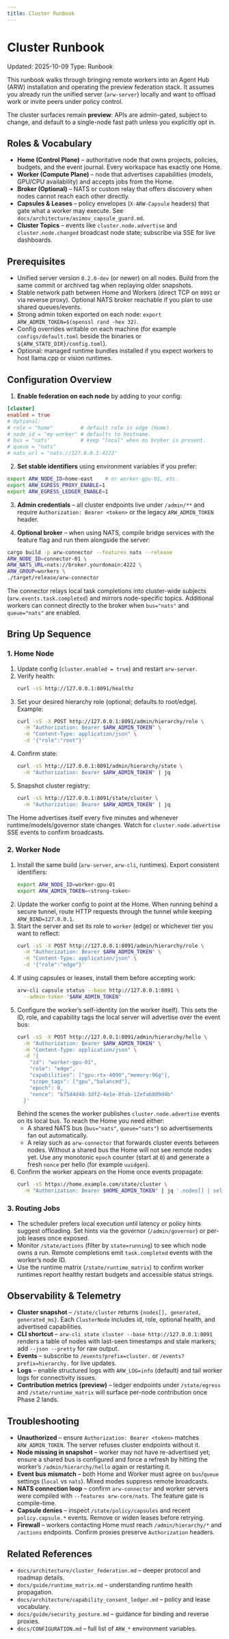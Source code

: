 ```yaml
---
title: Cluster Runbook
---
```


# Cluster Runbook

Updated: 2025-10-09
Type: Runbook

This runbook walks through bringing remote workers into an Agent Hub (ARW) installation and operating the preview federation stack. It assumes you already run the unified server (`arw-server`) locally and want to offload work or invite peers under policy control.

The cluster surfaces remain **preview**: APIs are admin-gated, subject to change, and default to a single-node fast path unless you explicitly opt in.

## Roles & Vocabulary
- **Home (Control Plane)** – authoritative node that owns projects, policies, budgets, and the event journal. Every workspace has exactly one Home.
- **Worker (Compute Plane)** – node that advertises capabilities (models, GPU/CPU availability) and accepts jobs from the Home.
- **Broker (Optional)** – NATS or custom relay that offers discovery when nodes cannot reach each other directly.
- **Capsules & Leases** – policy envelopes (`X-ARW-Capsule` headers) that gate what a worker may execute. See `docs/architecture/asimov_capsule_guard.md`.
- **Cluster Topics** – events like `cluster.node.advertise` and `cluster.node.changed` broadcast node state; subscribe via SSE for live dashboards.

## Prerequisites
- Unified server version `0.2.0-dev` (or newer) on all nodes. Build from the same commit or archived tag when replaying older snapshots.
- Stable network path between Home and Workers (direct TCP on `8091` or via reverse proxy). Optional NATS broker reachable if you plan to use shared queues/events.
- Strong admin token exported on each node: `export ARW_ADMIN_TOKEN=$(openssl rand -hex 32)`.
- Config overrides writable on each machine (for example `configs/default.toml` beside the binaries or `${ARW_STATE_DIR}/config.toml`).
- Optional: managed runtime bundles installed if you expect workers to host llama.cpp or vision runtimes.

## Configuration Overview

1. **Enable federation on each node** by adding to your config:

```toml
[cluster]
enabled = true
# Optional:
# role = "home"         # default role is edge (Home).
# node_id = "my-worker" # defaults to hostname.
# bus = "nats"          # keep "local" when no broker is present.
# queue = "nats"
# nats_url = "nats://127.0.0.1:4222"
```

2. **Set stable identifiers** using environment variables if you prefer:

```bash
export ARW_NODE_ID=home-east    # or worker-gpu-01, etc.
export ARW_EGRESS_PROXY_ENABLE=1
export ARW_EGRESS_LEDGER_ENABLE=1
```

3. **Admin credentials** – all cluster endpoints live under `/admin/**` and require `Authorization: Bearer <token>` or the legacy `ARW_ADMIN_TOKEN` header.

4. **Optional broker** – when using NATS, compile bridge services with the feature flag and run them alongside the server:

```bash
cargo build -p arw-connector --features nats --release
ARW_NODE_ID=connector-01 \
ARW_NATS_URL=nats://broker.yourdomain:4222 \
ARW_GROUP=workers \
./target/release/arw-connector
```

The connector relays local task completions into cluster-wide subjects (`arw.events.task.completed`) and mirrors node-specific topics. Additional workers can connect directly to the broker when `bus="nats"` and `queue="nats"` are enabled.

## Bring Up Sequence

### 1. Home Node
1. Update config (`cluster.enabled = true`) and restart `arw-server`.
2. Verify health:
   ```bash
   curl -sS http://127.0.0.1:8091/healthz
   ```
3. Set your desired hierarchy role (optional; defaults to root/edge). Example:
   ```bash
   curl -sS -X POST http://127.0.0.1:8091/admin/hierarchy/role \
     -H "Authorization: Bearer $ARW_ADMIN_TOKEN" \
     -H "Content-Type: application/json" \
     -d '{"role":"root"}'
   ```
4. Confirm state:
   ```bash
   curl -sS http://127.0.0.1:8091/admin/hierarchy/state \
     -H "Authorization: Bearer $ARW_ADMIN_TOKEN" | jq
   ```
5. Snapshot cluster registry:
   ```bash
   curl -sS http://127.0.0.1:8091/state/cluster \
     -H "Authorization: Bearer $ARW_ADMIN_TOKEN" | jq
   ```

The Home advertises itself every five minutes and whenever runtime/models/governor state changes. Watch for `cluster.node.advertise` SSE events to confirm broadcasts.

### 2. Worker Node
1. Install the same build (`arw-server`, `arw-cli`, runtimes). Export consistent identifiers:
   ```bash
   export ARW_NODE_ID=worker-gpu-01
   export ARW_ADMIN_TOKEN=<strong-token>
   ```
2. Update the worker config to point at the Home. When running behind a secure tunnel, route HTTP requests through the tunnel while keeping `ARW_BIND=127.0.0.1`.
3. Start the server and set its role to `worker` (edge) or whichever tier you want to reflect:
   ```bash
   curl -sS -X POST http://127.0.0.1:8091/admin/hierarchy/role \
     -H "Authorization: Bearer $ARW_ADMIN_TOKEN" \
     -H "Content-Type: application/json" \
     -d '{"role":"edge"}'
   ```
4. If using capsules or leases, install them before accepting work:
   ```bash
   arw-cli capsule status --base http://127.0.0.1:8091 \
     --admin-token "$ARW_ADMIN_TOKEN"
   ```
5. Configure the worker’s self-identity (on the worker itself). This sets the ID, role, and capability tags the local server will advertise over the event bus:
   ```bash
   curl -sS -X POST http://127.0.0.1:8091/admin/hierarchy/hello \
     -H "Authorization: Bearer $ARW_ADMIN_TOKEN" \
     -H "Content-Type: application/json" \
     -d '{
       "id": "worker-gpu-01",
       "role": "edge",
       "capabilities": ["gpu:rtx-4090","memory:96g"],
       "scope_tags": ["gpu","balanced"],
       "epoch": 0,
       "nonce": "b75d4d48-3df2-4e1e-8fab-12efab809d4b"
     }'
   ```
   Behind the scenes the worker publishes `cluster.node.advertise` events on its local bus. To reach the Home you need either:
   - A shared NATS bus (`bus="nats"`, `queue="nats"`) so advertisements fan out automatically.
   - A relay such as `arw-connector` that forwards cluster events between nodes.
   Without a shared bus the Home will not see remote nodes yet.
   Use any monotonic `epoch` counter (start at `0`) and generate a fresh `nonce` per hello (for example `uuidgen`).
6. Confirm the worker appears on the Home once events propagate:
   ```bash
   curl -sS https://home.example.com/state/cluster \
     -H "Authorization: Bearer $HOME_ADMIN_TOKEN" | jq '.nodes[] | select(.id=="worker-gpu-01")'
   ```

### 3. Routing Jobs
- The scheduler prefers local execution until latency or policy hints suggest offloading. Set hints via the governor (`/admin/governor`) or per-job leases once exposed.
- Monitor `/state/actions` (filter by `state=running`) to see which node owns a run. Remote completions emit `task.completed` events with the worker’s node ID.
- Use the runtime matrix (`/state/runtime_matrix`) to confirm worker runtimes report healthy restart budgets and accessible status strings.

## Observability & Telemetry
- **Cluster snapshot** – `/state/cluster` returns `{nodes[], generated, generated_ms}`. Each `ClusterNode` includes id, role, optional health, and advertised capabilities.
- **CLI shortcut** – `arw-cli state cluster --base http://127.0.0.1:8091` renders a table of nodes with last-seen timestamps and stale markers; add `--json --pretty` for raw output.
- **Events** – subscribe to `/events?prefix=cluster.` or `/events?prefix=hierarchy.` for live updates.
- **Logs** – enable structured logs with `ARW_LOG=info` (default) and tail worker logs for connectivity issues.
- **Contribution metrics (preview)** – ledger endpoints under `/state/egress` and `/state/runtime_matrix` will surface per-node contribution once Phase 2 lands.

## Troubleshooting
- **Unauthorized** – ensure `Authorization: Bearer <token>` matches `ARW_ADMIN_TOKEN`. The server refuses cluster endpoints without it.
- **Node missing in snapshot** – worker may not have re-advertised yet; ensure a shared bus is configured and force a refresh by hitting the worker’s `/admin/hierarchy/hello` again or restarting it.
- **Event bus mismatch** – both Home and Worker must agree on `bus`/`queue` settings (`local` vs `nats`). Mixed modes suppress remote broadcasts.
- **NATS connection loop** – confirm `arw-connector` and worker servers were compiled with `--features arw-core/nats`. The feature gate is compile-time.
- **Capsule denies** – inspect `/state/policy/capsules` and recent `policy.capsule.*` events. Remove or widen leases before retrying.
- **Firewall** – workers contacting Home must reach `/admin/hierarchy/*` and `/actions` endpoints. Confirm proxies preserve `Authorization` headers.

## Related References
- `docs/architecture/cluster_federation.md` – deeper protocol and roadmap details.
- `docs/guide/runtime_matrix.md` – understanding runtime health propagation.
- `docs/architecture/capability_consent_ledger.md` – policy and lease vocabulary.
- `docs/guide/security_posture.md` – guidance for binding and reverse proxies.
- `docs/CONFIGURATION.md` – full list of `ARW_*` environment variables.
